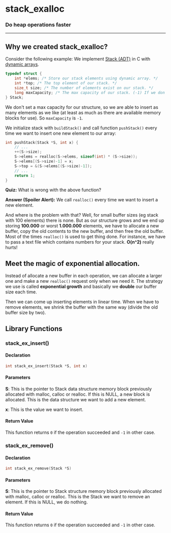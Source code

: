 # stack_exalloc

### Do heap operations faster
---

## Why we created stack_exalloc?

Consider the following example: We implement [Stack (ADT)](https://github.com/GeorgeGkas/Data-Structures/tree/master/Stacks) in C with [dynamic arrays](https://github.com/GeorgeGkas/Data-Structures/tree/master/Stacks/usingArrays).

```C
typedef struct {
	int *elems; /* Store our stack elements using dynamic array. */
	int *top; /* The top element of our stack. */
	size_t size; /* The number of elements exist on our stack. */
	long maxCapacity; /* The max capacity of our stack. (-1) If we don't set it. */
} Stack;
```

We don't set a max capacity for our structure, so we are able to insert as many elements as we like (at least as much as there are available memory blocks for use). So `maxCapacity` is `-1`.

We initialize stack with `buildStack()` and call function `pushStack()` every time we want to insert one new element to our array:

```C
int pushStack(Stack *S, int x) {
	// ...
	++(S->size);
	S->elems = realloc(S->elems, sizeof(int) * (S->size));
	S->elems[(S->size)-1] = x;
	S->top = &(S->elems[(S->size)-1]);
	// ...
	return 1;
}
```

**Quiz:** What is wrong with the above function?

**Answer (Spoiler Alert):** We call `realloc()` every time we want to insert a new element. 

And where is the problem with that? Well, for small buffer sizes (eg stack with 100 elements) there is none. But as our structure grows and we end up storing **100.000** or worst **1.000.000** elements, we have to allocate a new buffer, copy the old contents to the new buffer, and then free the old buffer. Most of the times `realloc()` is used to get thing done. For instance, we have to pass a text file which contains numbers for your stack. **O(n^2)** really hurts!

## Meet the magic of exponential allocation.

Instead of allocate a new buffer in each operation, we can allocate a larger one and make a new `realloc()` request only when we need it. The strategy we use is called **exponential growth** and basically we **double** our buffer size each time. 

Then we can come up inserting elements in linear time. When we have to remove elements, we shrink the buffer with the same way (divide the old buffer size by two).

## Library Functions

### stack_ex_insert()

#### Declaration

```C
int stack_ex_insert(Stack *S, int x)
```
#### Parameters

**S**: This is the pointer to Stack data structure memory block previously allocated with malloc, calloc or realloc. If this is NULL, a new block is allocated. This is the data structure we want to add a new element.

**x**: This is the value we want to insert.

#### Return Value

This function returns `0` if the operation succeeded and `-1` in other case.

### stack_ex_remove()

#### Declaration

```C
int stack_ex_remove(Stack *S)
```
#### Parameters

**S**: This is the pointer to Stack structure memory block previously allocated with malloc, calloc or realloc. This is the Stack we want to remove an element. If this is NULL, we do nothing.

#### Return Value

This function returns `0` if the operation succeeded and `-1` in other case.

